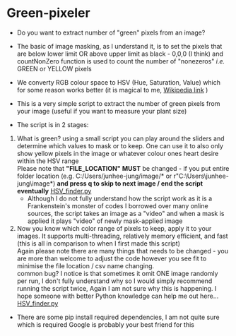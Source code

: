 # Green-pixeler
- Do you want to extract number of "green" pixels from an image? <br/>

- The basic of image masking, as I understand it, is to set the pixels that are below lower limit OR above upper limit as black - 0,0,0 (I think) and countNonZero function is used to count the number of "nonezeros" _i.e._ GREEN or YELLOW pixels

- We converty RGB colour space to HSV (Hue, Saturation, Value) which for some reason works better (it is magical to me, [Wikipedia link](https://en.wikipedia.org/wiki/HSL_and_HSV) )

- This is a very simple script to extract the number of green pixels from your image (useful if you want to measure your plant size)

- The script is in 2 stages:

1) What is green? using a small script you can play around the sliders and determine which values to mask or to keep. One can use it to also only show yellow pixels in the image or whatever colour ones heart desire within the HSV range <br/>
Please note that **"FILE_LOCATION"** **MUST** be changed - if you  put entire folder location (e.g. C:/Users/junhee-jung/image/* or r"C:\Users\junhee-jung\image\*) **and press q to skip to next image / end the script eventually**
   [HSV_finder.py](https://github.com/junhee-jung/green_pixeler/blob/main/HSV_test.py) <br/>
   - Although I do not fully understand how the script work as it is a Frankenstein's monster of codes I borrowed over many online sources, the script takes an image as a "video" and when a mask is applied it plays "video" of newly mask-applied image
3) Now you know which color range of pixels to keep, apply it to your images. It supports multi-threading, relatively memory efficient, and fast (this is all in comparison to when I first made this script)  <br/>
Again please note there are many things that needs to be changed - you are more than welcome to adjust the code however you see fit to minimise the file location / csv name changing. <br/>
common bug? I notice is that sometimes it omit ONE image randomly per run, I don't fully understand why so I would simply recommend running the script twice, Again I am not sure why this is happening. I hope someone with better Python knowledge can help me out here... <br/> 
   [HSV_finder.py](https://github.com/junhee-jung/green-pixeler/blob/main/HSV_green_pixeler.py)

- There are some pip install required dependencies, I am not quite sure which is required Google is probably your best friend for this
